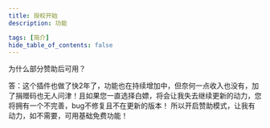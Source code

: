 ```yaml
---
title: 授权开始
description: 功能

tags: [简介]
hide_table_of_contents: false
---
```


为什么部分赞助后可用？
<!--truncate-->
答：这个插件也做了快2年了，功能也在持续增加中，但奈何一点收入也没有，加了捐赠码也无人问津！且如果您一直选择白嫖，将会让我失去继续更新的动力，您将拥有一个不完善，bug不修复且不在更新的版本！
所以开启赞助模式，让我有动力，如不需要，可用基础免费功能！
